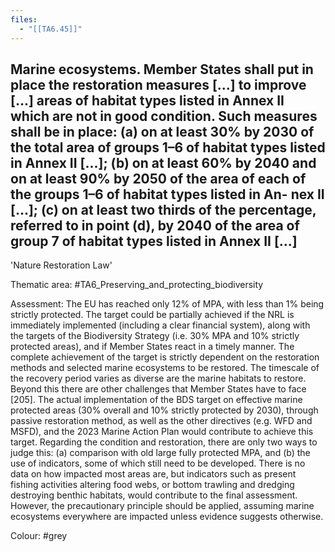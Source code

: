 ```yaml
---
files:
  - "[[TA6.45]]"
---
```

## Marine ecosystems. Member States shall put in place the restoration measures [...] to improve [...] areas of habitat types listed in Annex II which are not in good condition. Such measures shall be in place: (a) on at least 30% by 2030 of the total area of groups 1–6 of habitat types listed in Annex II [...]; (b) on at least 60% by 2040 and on at least 90% by 2050 of the area of each of the groups 1–6 of habitat types listed in An- nex II [...]; (c) on at least two thirds of the percentage, referred to in point (d), by 2040 of the area of group 7 of habitat types listed in Annex II [...]
'Nature Restoration Law'

Thematic area: #TA6_Preserving_and_protecting_biodiversity

Assessment: The EU has reached only 12% of MPA, with less than 1% being strictly protected. The target could be partially achieved if the NRL is immediately implemented (including a clear financial system), along with the targets of the Biodiversity Strategy (i.e. 30% MPA and 10% strictly protected areas), and if Member States react in a timely manner.
The complete achievement of the target is strictly dependent on the restoration methods and selected marine ecosystems to be restored. The timescale of the recovery period varies as diverse are the marine habitats to restore. Beyond this there are other challenges that Member States have to face [205].
The actual implementation of the BDS target on effective marine protected areas (30% overall and 10% strictly protected by 2030), through passive restoration method, as well as the other directives (e.g. WFD and MSFD), and the 2023 Marine Action Plan would contribute to achieve this target.
Regarding the condition and restoration, there are only two ways to judge this: (a) comparison with old large fully protected MPA, and (b) the use of indicators, some of which still need to be developed. There is no data on how impacted most areas are, but indicators such as present fishing activities altering food webs, or bottom trawling and dredging destroying benthic habitats, would contribute to the final assessment. However, the precautionary principle should be applied, assuming marine ecosystems everywhere are impacted unless evidence suggests otherwise.

Colour: #grey
